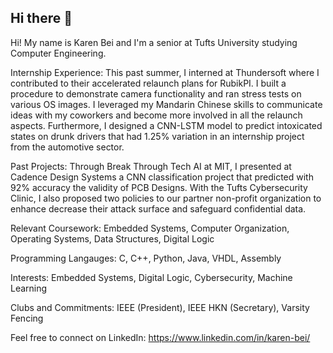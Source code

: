 ## Hi there 👋

<!--
**kbei5234/kbei5234** is a ✨ _special_ ✨ repository because its `README.md` (this file) appears on your GitHub profile.

Here are some ideas to get you started:

- 🔭 I’m currently working on ...
- 🌱 I’m currently learning ...
- 👯 I’m looking to collaborate on ...
- 🤔 I’m looking for help with ...
- 💬 Ask me about ...
- 📫 How to reach me: ...
- 😄 Pronouns: ...
- ⚡ Fun fact: ...
-->

Hi! My name is Karen Bei and I'm a senior at Tufts University studying Computer Engineering. 

Internship Experience: This past summer, I interned at Thundersoft where I contributed to their accelerated relaunch plans for RubikPI. I built a procedure to demonstrate camera functionality and ran stress tests on various OS images. I leveraged my Mandarin Chinese skills to communicate ideas with my coworkers and become more involved in all the relaunch aspects. Furthermore, I designed a CNN-LSTM model to predict intoxicated states on drunk drivers that had 1.25% variation in an internship project from the automotive sector. 

Past Projects: Through Break Through Tech AI at MIT, I presented at Cadence Design Systems a CNN classification project that predicted with 92% accuracy the validity of PCB Designs. With the Tufts Cybersecurity Clinic, I also proposed two policies to our partner non-profit organization to enhance decrease their attack surface and safeguard confidential data. 

Relevant Coursework: Embedded Systems, Computer Organization, Operating Systems, Data Structures, Digital Logic

Programming Langauges: C, C++, Python, Java, VHDL, Assembly

Interests: Embedded Systems, Digital Logic, Cybersecurity, Machine Learning

Clubs and Commitments: IEEE (President), IEEE HKN (Secretary), Varsity Fencing

Feel free to connect on LinkedIn: https://www.linkedin.com/in/karen-bei/
